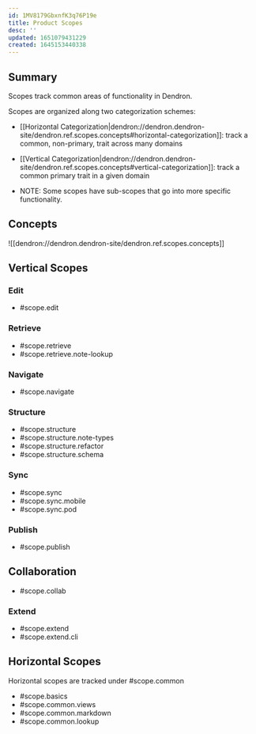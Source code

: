 ```yaml
---
id: 1MV8179GbxnfK3q76P19e
title: Product Scopes
desc: ''
updated: 1651079431229
created: 1645153440338
---
```


## Summary

Scopes track common areas of functionality in Dendron. 

Scopes are organized along two categorization schemes:
- [[Horizontal Categorization|dendron://dendron.dendron-site/dendron.ref.scopes.concepts#horizontal-categorization]]: track a common, non-primary, trait across many domains
- [[Vertical Categorization|dendron://dendron.dendron-site/dendron.ref.scopes.concepts#vertical-categorization]]: track a common primary trait in a given domain

- NOTE: Some scopes have sub-scopes that go into more specific functionality. 

## Concepts

![[dendron://dendron.dendron-site/dendron.ref.scopes.concepts]]

## Vertical Scopes

### Edit

- #scope.edit

### Retrieve

- #scope.retrieve
- #scope.retrieve.note-lookup

### Navigate

- #scope.navigate

### Structure

- #scope.structure
- #scope.structure.note-types
- #scope.structure.refactor
- #scope.structure.schema

### Sync

- #scope.sync
- #scope.sync.mobile
- #scope.sync.pod

### Publish

- #scope.publish

## Collaboration

- #scope.collab

### Extend

- #scope.extend
- #scope.extend.cli


## Horizontal Scopes

Horizontal scopes are tracked under #scope.common

- #scope.basics
- #scope.common.views
- #scope.common.markdown
- #scope.common.lookup
